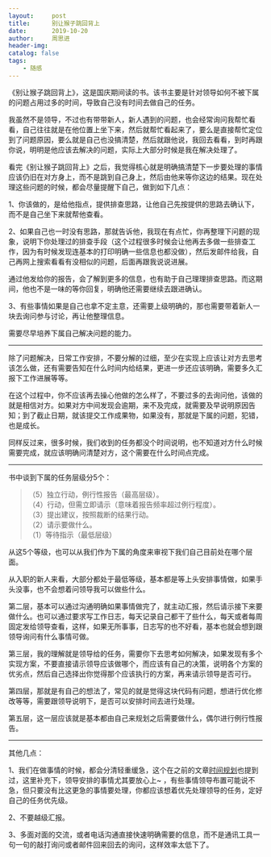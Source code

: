 ```yaml
---
layout:     post
title:      别让猴子跳回背上
date:       2019-10-20
author:     周思进
header-img:	
catalog: false
tags:
    - 随感
---
```


《别让猴子跳回背上》，这是国庆期间读的书。该书主要是针对领导如何不被下属的问题占用过多的时间，导致自己没有时间去做自己的任务。

我虽然不是领导，不过也有带带新人，新人遇到的问题，也会经常询问我帮忙看看，自己往往就是在他位置上坐下来，然后就帮忙看起来了，要么是直接帮忙定位到了问题原因，要么就是自己也没搞清楚，然后就跟他说，我回去看看，到时再跟你说，明明是他应该去解决的问题，实际上大部分时候是我在解决处理了。

看完《别让猴子跳回背上》之后，我觉得核心就是明确搞清楚下一步要处理的事情应该仍旧在对方身上，而不是跳到自己身上，然后由他来等你这边的结果。现在处理这些问题的时候，都会尽量提醒下自己，做到如下几点：

1、你该做的，是给他指点，提供排查思路，让他自己先按提供的思路去确认下，而不是自己坐下来就帮他查看。

2、如果自己也一时没有思路，那就告诉他，我现在有点忙，你再整理下问题的现象，说明下你处理过的排查手段（这个过程很多时候会让他再去多做一些排查工作，因为有时候发现连基本的打印明确一些信息也都没做），然后发邮件给我，自己再网上搜索看看有没相似的问题，后面再跟我说说进展。

通过他发给你的报告，会了解到更多的信息，也有助于自己理理排查思路。而这期间，他也不是一味的等你回复，明确他还需要继续去跟进确认。

3、有些事情如果是自己也拿不定主意，还需要上级明确的，那也需要带着新人一块去询问参与讨论，再让他整理信息。

需要尽早培养下属自己解决问题的能力。


---

除了问题解决，日常工作安排，不要分解的过细，至少在实现上应该让对方去思考该怎么做，还有需要告知在什么时间内给结果，更进一步还应该明确，需要多久汇报下工作进展等等。

在这个过程中，你不应该再去操心他做的怎么样了，不要过多的去询问他，该做的就是相信对方。如果对方中间发现会逾期，来不及完成，就需要及早说明原因告知；到了截止日期，就该提交工作成果物，如果没有，那就是下属的问题，犯错，也是成长。

同样反过来，很多时候，我们收到的任务都没个时间说明，也不知道对方什么时候需要完成，就应该明确问清楚对方，这个需要在什么时间点完成。


---

书中谈到下属的任务层级分5个：
> （5）独立行动，例行性报告（最高层级）。  
（4）行动，但需立即请示（意味着报告频率超过例行程度）。  
（3）提出建议，按照裁断的结果行动。  
（2）请示要做什么。  
（1）等待指示（最低层级）

从这5个等级，也可以从我们作为下属的角度来审视下我们自己目前处在哪个层面。

从入职的新人来看，大部分都处于最低等级，基本都是等上头安排事情做，如果手头没事，也不会想着问领导我可以做些什么。

第二层，基本可以通过沟通明确如果事情做完了，就主动汇报，然后请示接下来要做什么。也可以通过要求写工作日志，每天记录自己都干了些什么，每天或者每周固定发给领导查看，这样，如果无所事事，日志写的也不好看，基本也就会想到跟领导询问有什么事情可做。

第三层，我的理解就是领导给的任务，需要你下去思考如何解决，如果发现有多个实现方案，不要直接请示领导应该做哪个，而应该有自己的决策，说明各个方案的优劣点，然后自己选择出你觉得那个应该执行的方案，再来请示领导是否可行。

第四层，那就是有自己的想法了，常见的就是觉得这块代码有问题，想进行优化修改等等，需要跟领导说明下，是否可以安排时间去进行处理。

第五层，这一层应该就是基本都由自己来规划之后需要做什么，偶尔进行例行性报告。

---

其他几点：

1、我们在做事情的时候，都会分清轻重缓急，这个在之前的文章[时间规划](https://mp.weixin.qq.com/s?__biz=MzU5Nzk5Njg3OQ==&mid=2247483680&idx=1&sn=8db01e3c2d27279261612d11b74c2342&chksm=fe4ba500c93c2c163fb7f1b9ce93d49e707d7b3be407c5bc8bfa322882d693fc775ad9712886&token=1093474431&lang=zh_CN#rd)也提到过，这里补充下，领导安排的事情尤其要放心上~ ，有些事情领导布置可能说不急，但只要没有比这更急的事情要处理，你都应该想着优先处理领导的任务，定好自己的任务优先级。

2、不要越级汇报。

3、多面对面的交流，或者电话沟通直接快速明确需要的信息，而不是通讯工具一句一句的敲打询问或者邮件回来回去的询问，这样效率太低下了。

